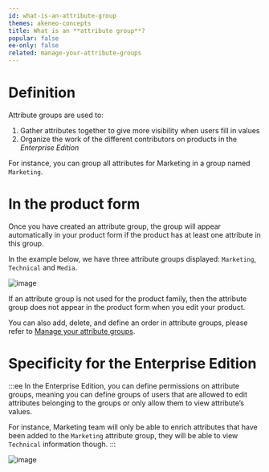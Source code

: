 ```yaml
---
id: what-is-an-attribute-group
themes: akeneo-concepts
title: What is an **attribute group**?
popular: false
ee-only: false
related: manage-your-attribute-groups
---
```


# Definition

Attribute groups are used to:
1. Gather attributes together to give more visibility when users fill in values
1. Organize the work of the different contributors on products in the *Enterprise Edition*

For instance, you can group all attributes for Marketing in a group named `Marketing`.

# In the product form

Once you have created an attribute group, the group will appear automatically in your product form if the product has at least one attribute in this group.

In the example below, we have three attribute groups displayed: `Marketing`, `Technical` and `Media`.

![image](../img/dummy.png)

If an attribute group is not used for the product family, then the attribute group does not appear in the product form when you edit your product.

You can also add, delete, and define an order in attribute groups, please refer to [Manage your attribute groups](/articles/manage-your-attribute-groups.html).

# Specificity for the Enterprise Edition

:::ee
In the Enterprise Edition, you can define permissions on attribute groups, meaning you can define groups of users that are allowed to edit attributes belonging to the groups or only allow them to view attribute’s values.

For instance, Marketing team will only be able to enrich attributes that have been added to the `Marketing` attribute group, they will be able to view `Technical` information though.
:::

![image](../img/dummy.png)
